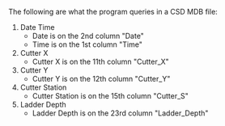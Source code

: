 The following are what the program queries in a CSD MDB file:
1. Date Time
    - Date is on the 2nd column "Date"
    - Time is on the 1st column "Time"
2. Cutter X
    - Cutter X is on the 11th column "Cutter_X"
3. Cutter Y
    - Cutter Y is on the 12th column "Cutter_Y"
4. Cutter Station
    - Cutter Station is on the 15th column "Cutter_S"
5. Ladder Depth
    - Ladder Depth is on the 23rd column "Ladder_Depth"